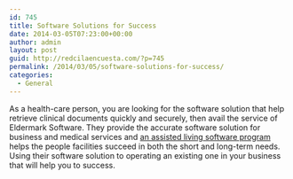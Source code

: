 ```yaml
---
id: 745
title: Software Solutions for Success
date: 2014-03-05T07:23:00+00:00
author: admin
layout: post
guid: http://redcilaencuesta.com/?p=745
permalink: /2014/03/05/software-solutions-for-success/
categories:
  - General
---
```

As a health-care person, you are looking for the software solution that help retrieve clinical documents quickly and securely, then avail the service of Eldermark Software. They provide the accurate software solution for business and medical services and [an assisted living software program](http://www.eldermark.com/) helps the people facilities succeed in both the short and long-term needs. Using their software solution to operating an existing one in your business that will help you to success.
